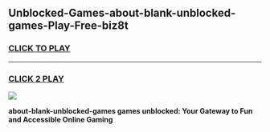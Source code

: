 
## Unblocked-Games-about-blank-unblocked-games-Play-Free-biz8t
<h3>
<a href="https://premium76.site?title=about-blank-unblocked-games&ref=23A">CLICK TO PLAY</a></h3>
<hr>

<h3>
<a href="https://premium76.site?title=about-blank-unblocked-games&ref=23A">CLICK 2 PLAY</a>
  
</h3>

<a href="https://premium76.site?title=about-blank-unblocked-games&ref=23A"><img src="https://clearcache.store/games.png"></a>


**about-blank-unblocked-games games unblocked: Your Gateway to Fun and Accessible Online Gaming**
